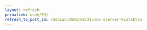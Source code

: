 ```yaml
---
layout: refresh
permalink: node/79/
refresh_to_post_id: /debian/2005/06/21/vnc-szerver-kialaktsa
---
```

